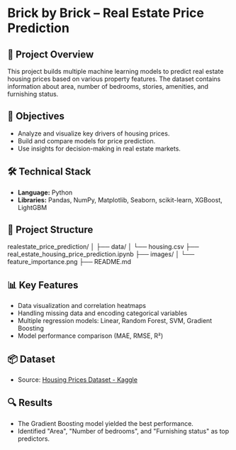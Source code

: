 # Brick by Brick – Real Estate Price Prediction

## 🧠 Project Overview
This project builds multiple machine learning models to predict real estate housing prices based on various property features. The dataset contains information about area, number of bedrooms, stories, amenities, and furnishing status.

## 🎯 Objectives
- Analyze and visualize key drivers of housing prices.
- Build and compare models for price prediction.
- Use insights for decision-making in real estate markets.

## 🛠️ Technical Stack
- **Language:** Python
- **Libraries:** Pandas, NumPy, Matplotlib, Seaborn, scikit-learn, XGBoost, LightGBM

## 📁 Project Structure
realestate_price_prediction/ │ ├── data/ │ └── housing.csv ├── real_estate_housing_price_prediction.ipynb ├── images/ │ └── feature_importance.png ├── README.md


## 📊 Key Features
- Data visualization and correlation heatmaps
- Handling missing data and encoding categorical variables
- Multiple regression models: Linear, Random Forest, SVM, Gradient Boosting
- Model performance comparison (MAE, RMSE, R²)

## 📦 Dataset
- Source: [Housing Prices Dataset - Kaggle](https://www.kaggle.com/datasets/yasserh/housing-prices-dataset)

## 🔍 Results
- The Gradient Boosting model yielded the best performance.
- Identified "Area", "Number of bedrooms", and "Furnishing status" as top predictors.
